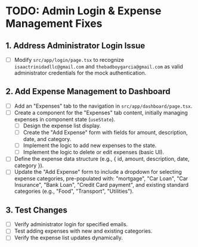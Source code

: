# TODO: Admin Login & Expense Management Fixes

## 1. Address Administrator Login Issue
- [ ] Modify `src/app/login/page.tsx` to recognize `isaactrinidadllc@gmail.com` and `thebadboygarcia@gmail.com` as valid administrator credentials for the mock authentication.

## 2. Add Expense Management to Dashboard
- [ ] Add an "Expenses" tab to the navigation in `src/app/dashboard/page.tsx`.
- [ ] Create a component for the "Expenses" tab content, initially managing expenses in component state (`useState`).
    - [ ] Design the expense list display.
    - [ ] Create the "Add Expense" form with fields for amount, description, date, and category.
    - [ ] Implement the logic to add new expenses to the state.
    - [ ] Implement the logic to delete or edit expenses (basic UI).
- [ ] Define the expense data structure (e.g., { id, amount, description, date, category }).
- [ ] Update the "Add Expense" form to include a dropdown for selecting expense categories, pre-populated with: "mortgage", "Car Loan", "Car Insurance", "Bank Loan", "Credit Card payment", and existing standard categories (e.g., "Food", "Transport", "Utilities").

## 3. Test Changes
- [ ] Verify administrator login for specified emails.
- [ ] Test adding expenses with new and existing categories.
- [ ] Verify the expense list updates dynamically.
